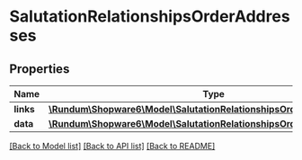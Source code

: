 # SalutationRelationshipsOrderAddresses

## Properties
Name | Type | Description | Notes
------------ | ------------- | ------------- | -------------
**links** | [**\Rundum\Shopware6\Model\SalutationRelationshipsOrderAddressesLinks**](SalutationRelationshipsOrderAddressesLinks.md) |  | [optional] 
**data** | [**\Rundum\Shopware6\Model\SalutationRelationshipsOrderAddressesData[]**](SalutationRelationshipsOrderAddressesData.md) |  | [optional] 

[[Back to Model list]](../../README.md#documentation-for-models) [[Back to API list]](../../README.md#documentation-for-api-endpoints) [[Back to README]](../../README.md)

